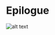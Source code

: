 # Epilogue

![alt text](https://raw.githubusercontent.com/GabrielChagas1/Cursos/master/Sites/Epilogue/screen.jpg)